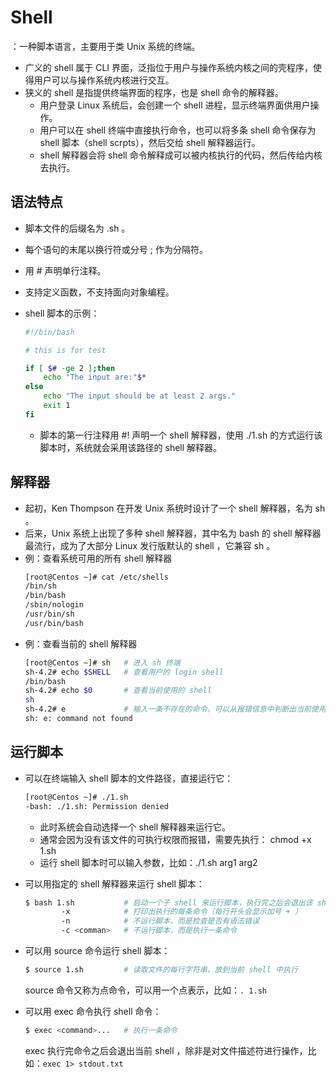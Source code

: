 # Shell

：一种脚本语言，主要用于类 Unix 系统的终端。
- 广义的 shell 属于 CLI 界面，泛指位于用户与操作系统内核之间的壳程序，使得用户可以与操作系统内核进行交互。
- 狭义的 shell 是指提供终端界面的程序，也是 shell 命令的解释器。
  - 用户登录 Linux 系统后，会创建一个 shell 进程，显示终端界面供用户操作。
  - 用户可以在 shell 终端中直接执行命令，也可以将多条 shell 命令保存为 shell 脚本（shell scrpts），然后交给 shell 解释器运行。
  - shell 解释器会将 shell 命令解释成可以被内核执行的代码，然后传给内核去执行。

## 语法特点

- 脚本文件的后缀名为 .sh 。
- 每个语句的末尾以换行符或分号 ; 作为分隔符。
- 用 # 声明单行注释。
- 支持定义函数，不支持面向对象编程。

- shell 脚本的示例：
  ```sh
  #!/bin/bash
  
  # this is for test
  
  if [ $# -ge 2 ];then
      echo "The input are:"$*
  else
      echo "The input should be at least 2 args."
      exit 1
  fi
  ```
  - 脚本的第一行注释用 #! 声明一个 shell 解释器，使用 ./1.sh 的方式运行该脚本时，系统就会采用该路径的 shell 解释器。

## 解释器

- 起初，Ken Thompson 在开发 Unix 系统时设计了一个 shell 解释器，名为 sh 。
- 后来，Unix 系统上出现了多种 shell 解释器，其中名为 bash 的 shell 解释器最流行，成为了大部分 Linux 发行版默认的 shell ，它兼容 sh 。
- 例：查看系统可用的所有 shell 解释器
  ```sh
  [root@Centos ~]# cat /etc/shells
  /bin/sh
  /bin/bash
  /sbin/nologin
  /usr/bin/sh
  /usr/bin/bash
  ```
- 例：查看当前的 shell 解释器
  ```sh
  [root@Centos ~]# sh   # 进入 sh 终端
  sh-4.2# echo $SHELL   # 查看用户的 login shell
  /bin/bash
  sh-4.2# echo $0       # 查看当前使用的 shell
  sh
  sh-4.2# e             # 输入一条不存在的命令，可以从报错信息中判断出当前使用的 shell
  sh: e: command not found
  ```

## 运行脚本

- 可以在终端输入 shell 脚本的文件路径，直接运行它：
  ```sh
  [root@Centos ~]# ./1.sh 
  -bash: ./1.sh: Permission denied
  ```
  - 此时系统会自动选择一个 shell 解释器来运行它。
  - 通常会因为没有该文件的可执行权限而报错，需要先执行： chmod +x 1.sh
  - 运行 shell 脚本时可以输入参数，比如：./1.sh arg1 arg2

- 可以用指定的 shell 解释器来运行 shell 脚本：
  ```sh
  $ bash 1.sh           # 启动一个子 shell 来运行脚本，执行完之后会退出该 shell
          -x            # 打印出执行的每条命令（每行开头会显示加号 + ）
          -n            # 不运行脚本，而是检查是否有语法错误
          -c <comman>   # 不运行脚本，而是执行一条命令
  ```

- 可以用 source 命令运行 shell 脚本：
  ```sh
  $ source 1.sh         # 读取文件的每行字符串，放到当前 shell 中执行
  ```
  source 命令又称为点命令，可以用一个点表示，比如：`. 1.sh`

- 可以用 exec 命令执行 shell 命令：
  ```sh
  $ exec <command>...   # 执行一条命令
  ```
  exec 执行完命令之后会退出当前 shell ，除非是对文件描述符进行操作，比如：`exec 1> stdout.txt`
